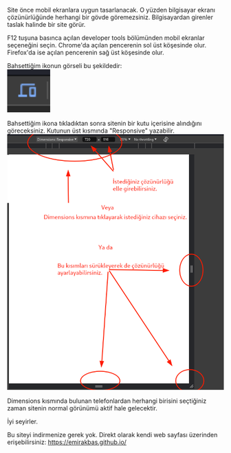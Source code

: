 Site önce mobil ekranlara uygun tasarlanacak. O yüzden bilgisayar ekranı çözünürlüğünde herhangi bir gövde göremezsiniz. Bilgisayardan girenler taslak halinde bir site görür.

F12 tuşuna basınca açılan developer tools bölümünden mobil ekranlar seçeneğini seçin. Chrome'da açılan pencerenin sol üst köşesinde olur. Firefox'da ise açılan pencerenin sağ üst köşesinde olur.

Bahsettiğim ikonun görseli bu şekildedir: <br>
<img src="/ekran.png" width="100" height="100">


Bahsettiğim ikona tıkladıktan sonra sitenin bir kutu içerisine alındığını göreceksiniz. Kutunun üst kısmında "Responsive" yazabilir.
<br>
<img src="/ekran2.png">

Dimensions kısmında bulunan telefonlardan herhangi birisini seçtiğiniz zaman sitenin normal görünümü aktif hale gelecektir.

İyi seyirler.


Bu siteyi indirmenize gerek yok. Direkt olarak kendi web sayfası üzerinden erişebilirsiniz: https://emirakbas.github.io/